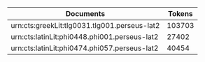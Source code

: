 | Documents                                                        | Tokens     |
| --                                                               | --         |
| urn:cts:greekLit:tlg0031.tlg001.perseus-lat2                     | 103703     |
| urn:cts:latinLit:phi0448.phi001.perseus-lat2                     | 27402      |
| urn:cts:latinLit:phi0474.phi057.perseus-lat2                     | 40454      |
